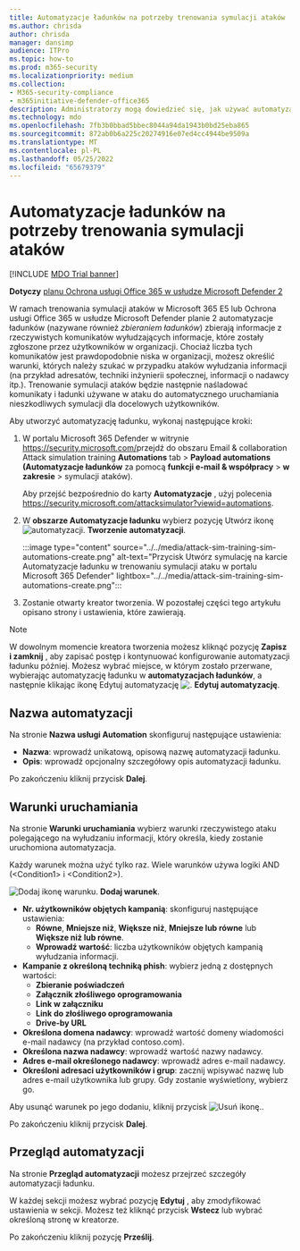 ```yaml
---
title: Automatyzacje ładunków na potrzeby trenowania symulacji ataków
ms.author: chrisda
author: chrisda
manager: dansimp
audience: ITPro
ms.topic: how-to
ms.prod: m365-security
ms.localizationpriority: medium
ms.collection:
- M365-security-compliance
- m365initiative-defender-office365
description: Administratorzy mogą dowiedzieć się, jak używać automatyzacji ładunków (zbierania ładunków) do zbierania i uruchamiania zautomatyzowanych symulacji na potrzeby trenowania symulacji ataków w Ochrona usługi Office 365 w usłudze Microsoft Defender planie 2.
ms.technology: mdo
ms.openlocfilehash: 7fb3b0bbad5bbec8044a94da1943b0bd25eba865
ms.sourcegitcommit: 872ab0b6a225c20274916e07ed4cc4944be9509a
ms.translationtype: MT
ms.contentlocale: pl-PL
ms.lasthandoff: 05/25/2022
ms.locfileid: "65679379"
---
```

# <a name="payload-automations-for-attack-simulation-training"></a>Automatyzacje ładunków na potrzeby trenowania symulacji ataków

[!INCLUDE [MDO Trial banner](../includes/mdo-trial-banner.md)]

**Dotyczy** [planu Ochrona usługi Office 365 w usłudze Microsoft Defender 2](defender-for-office-365.md)

W ramach trenowania symulacji ataków w Microsoft 365 E5 lub Ochrona usługi Office 365 w usłudze Microsoft Defender planie 2 automatyzacje ładunków (nazywane również _zbieraniem ładunków_) zbierają informacje z rzeczywistych komunikatów wyłudzających informacje, które zostały zgłoszone przez użytkowników w organizacji. Chociaż liczba tych komunikatów jest prawdopodobnie niska w organizacji, możesz określić warunki, których należy szukać w przypadku ataków wyłudzania informacji (na przykład adresatów, techniki inżynierii społecznej, informacji o nadawcy itp.). Trenowanie symulacji ataków będzie następnie naśladować komunikaty i ładunki używane w ataku do automatycznego uruchamiania nieszkodliwych symulacji dla docelowych użytkowników.

Aby utworzyć automatyzację ładunku, wykonaj następujące kroki:

1. W portalu Microsoft 365 Defender w witrynie <https://security.microsoft.com/>przejdź do obszaru Email & collaboration Attack simulation training **Automations** tab \> **Payload automations (Automatyzacje ładunków** za pomocą **funkcji e-mail & współpracy** \> **w zakresie** \> symulacji ataków).

   Aby przejść bezpośrednio do karty **Automatyzacje** , użyj polecenia <https://security.microsoft.com/attacksimulator?viewid=automations>.

2. W **obszarze Automatyzacje ładunku** wybierz pozycję Utwórz ikonę ![automatyzacji.](../../media/m365-cc-sc-create-icon.png) **Tworzenie automatyzacji**.

   :::image type="content" source="../../media/attack-sim-training-sim-automations-create.png" alt-text="Przycisk Utwórz symulację na karcie Automatyzacje ładunku w trenowaniu symulacji ataku w portalu Microsoft 365 Defender" lightbox="../../media/attack-sim-training-sim-automations-create.png":::

3. Zostanie otwarty kreator tworzenia. W pozostałej części tego artykułu opisano strony i ustawienia, które zawierają.

> [!NOTE]
> W dowolnym momencie kreatora tworzenia możesz kliknąć pozycję **Zapisz i zamknij** , aby zapisać postęp i kontynuować konfigurowanie automatyzacji ładunku później. Możesz wybrać miejsce, w którym zostało przerwane, wybierając automatyzację ładunku w **automatyzacjach ładunków**, a następnie klikając ikonę Edytuj automatyzację ![.](../../media/m365-cc-sc-edit-icon.png) **Edytuj automatyzację**.

## <a name="automation-name"></a>Nazwa automatyzacji

Na stronie **Nazwa usługi Automation** skonfiguruj następujące ustawienia:

- **Nazwa**: wprowadź unikatową, opisową nazwę automatyzacji ładunku.
- **Opis**: wprowadź opcjonalny szczegółowy opis automatyzacji ładunku.

Po zakończeniu kliknij przycisk **Dalej**.

## <a name="run-conditions"></a>Warunki uruchamiania

Na stronie **Warunki uruchamiania** wybierz warunki rzeczywistego ataku polegającego na wyłudzaniu informacji, który określa, kiedy zostanie uruchomiona automatyzacja.

Każdy warunek można użyć tylko raz. Wiele warunków używa logiki AND (\<Condition1\> i \<Condition2\>).

![Dodaj ikonę warunku.](../../media/m365-cc-sc-create-icon.png) **Dodaj warunek**.

- **Nr. użytkowników objętych kampanią**: skonfiguruj następujące ustawienia:
  - **Równe**, **Mniejsze niż**, **Większe niż**, **Mniejsze lub równe** lub **Większe niż lub równe**.
  - **Wprowadź wartość**: liczba użytkowników objętych kampanią wyłudzania informacji.
- **Kampanie z określoną techniką phish**: wybierz jedną z dostępnych wartości:
  - **Zbieranie poświadczeń**
  - **Załącznik złośliwego oprogramowania**
  - **Link w załączniku**
  - **Link do złośliwego oprogramowania**
  - **Drive-by URL**
- **Określona domena nadawcy**: wprowadź wartość domeny wiadomości e-mail nadawcy (na przykład contoso.com).
- **Określona nazwa nadawcy**: wprowadź wartość nazwy nadawcy.
- **Adres e-mail określonego nadawcy**: wprowadź adres e-mail nadawcy.
- **Określoni adresaci użytkowników i grup**: zacznij wpisywać nazwę lub adres e-mail użytkownika lub grupy. Gdy zostanie wyświetlony, wybierz go.

Aby usunąć warunek po jego dodaniu, kliknij przycisk ![Usuń ikonę.](../../media/m365-cc-sc-delete-icon.png).

Po zakończeniu kliknij przycisk **Dalej**.

## <a name="review-automation"></a>Przegląd automatyzacji

Na stronie **Przegląd automatyzacji** możesz przejrzeć szczegóły automatyzacji ładunku.

W każdej sekcji możesz wybrać pozycję **Edytuj** , aby zmodyfikować ustawienia w sekcji. Możesz też kliknąć przycisk **Wstecz** lub wybrać określoną stronę w kreatorze.

Po zakończeniu kliknij pozycję **Prześlij**.
